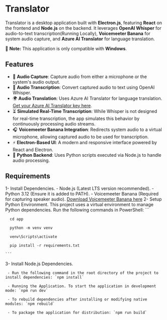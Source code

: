 # **Translator**

Translator is a desktop application built with **Electron.js**, featuring **React** on the frontend and **Node.js** on the backend. It leverages **OpenAI Whisper** for audio-to-text transcription(Running Locally), **Voicemeeter Banana** for system audio capture, and **Azure AI Translator** for language translation.

🚨 **Note:** This application is only compatible with **Windows**. 

## **Features**
- 🎤 **Audio Capture**: Capture audio from either a microphone or the system's audio output.  
- 📝 **Audio Transcription**: Convert captured audio to text using OpenAI Whisper.  
- 🌍 **Audio Translation**: Uses Azure AI Translator for language translation. [Get your Azure AI Translator key here](https://azure.microsoft.com/en-us/products/ai-services/ai-translator).  
- ⏳ **Simulated Real-Time Transcription**: While Whisper is not designed for real-time transcription, the app simulates this behavior by continuously processing audio streams.  
- 🎧 **Voicemeeter Banana Integration**: Redirects system audio to a virtual microphone, allowing captured audio to be used for transcription.  
- ⚡ **Electron-Based UI**: A modern and responsive interface powered by React and Electron.  
- 🐍 **Python Backend**: Uses Python scripts executed via Node.js to handle audio processing. 

## **Requirements**
1- Install Dependencies.
    - Node.js (Latest LTS version recommended).
    - Python 3.12 (Ensure it is added to PATH).
    - Voicemeeter Banana (Required for capturing speaker audio). [Download Voicemeeter Banana here](https://vb-audio.com/Voicemeeter/banana.htm)
2- Setup Python Environment. This project uses a virtual environment to manage Python dependencies. Run the following commands in PowerShell:
    ```

      cd app

      python -m venv venv

      venv\Scripts\activate

      pip install -r requirements.txt

    ```

3- Install Node.js Dependencies.<br/>

     - Run the following command in the root directory of the project to install dependencies: `npm install`

     - Running the Application. To start the application in development mode: `npm run dev`

     - To rebuild dependencies after installing or modifying native modules: `npm rebuild`

     - To package the application for distribution: `npm run build`

